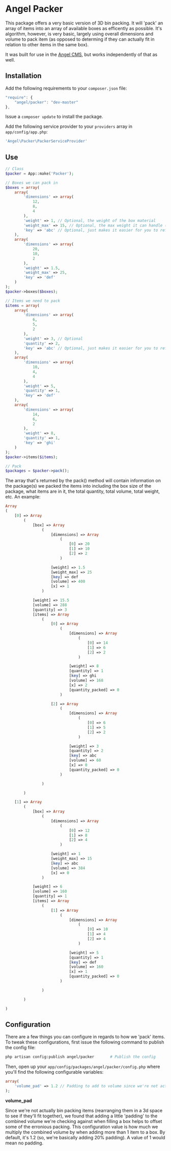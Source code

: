 Angel Packer
==============
This package offers a very basic version of 3D bin packing. It will 'pack' an array of items into an array of available boxes as efficently as possible.  It's algorithm, however, is very basic, largely using overall dimensions and volume to pack item (as opposed to determing if they can actually fit in relation to other items in the same box).

It was built for use in the [Angel CMS](https://github.com/JVMartin/angel), but works independently of that as well.

Installation
------------
Add the following requirements to your `composer.json` file:
```javascript
"require": {
	"angel/packer": "dev-master"
},
```

Issue a `composer update` to install the package.

Add the following service provider to your `providers` array in `app/config/app.php`:
```php
'Angel\Packer\PackerServiceProvider'
```

Use
------------

```php
// Class
$packer = App::make('Packer');

// Boxes we can pack in     
$boxes = array(
	array(
		'dimensions' => array(
			12,
			8,
			4
		),
		'weight' => 1, // Optional, the weight of the box material
		'weight_max' => 15, // Optional, the max weight it can handle (including the box material weight)
		'key' => 'abc' // Optional, just makes it easier for you to reference it when we return array of packed boxes/items
	),
	array(
		'dimensions' => array(
			20,
			10,
			2
		),
		'weight' => 1.5,
		'weight_max' => 25,
		'key' => 'def'
	)
);
$packer->boxes($boxes);

// Items we need to pack
$items = array(
	array(
		'dimensions' => array(
			6,
			5,
			2
		),
		'weight' => 3, // Optional
		'quantity' => 2,
		'key' => 'abc' // Optional, just makes it easier for you to reference it when we return array of packed boxes/items
	),
	array(
		'dimensions' => array(
			10,
			4,
			4
		),
		'weight' => 5,
		'quantity' => 1,
		'key' => 'def'
	),
	array(
		'dimensions' => array(
			14,
			6,
			2
		),
		'weight' => 8,
		'quantity' => 1,
		'key' => 'ghi'
	)
);
$packer->items($items);

// Pack
$packages = $packer->pack();
```

The array that's returned by the pack() method will contain information on the package(s) we packed the items into including the box size of the package, what items are in it, the total quantity, total volume, total weight, etc.  An example:

```php
Array
(
    [0] => Array
        (
            [box] => Array
                (
                    [dimensions] => Array
                        (
                            [0] => 20
                            [1] => 10
                            [2] => 2
                        )

                    [weight] => 1.5
                    [weight_max] => 25
                    [key] => def
                    [volume] => 400
                    [x] => 1
                )

            [weight] => 15.5
            [volume] => 288
            [quantity] => 3
            [items] => Array
                (
                    [0] => Array
                        (
                            [dimensions] => Array
                                (
                                    [0] => 14
                                    [1] => 6
                                    [2] => 2
                                )

                            [weight] => 8
                            [quantity] => 1
                            [key] => ghi
                            [volume] => 168
                            [x] => 2
                            [quantity_packed] => 0
                        )

                    [2] => Array
                        (
                            [dimensions] => Array
                                (
                                    [0] => 6
                                    [1] => 5
                                    [2] => 2
                                )

                            [weight] => 3
                            [quantity] => 2
                            [key] => abc
                            [volume] => 60
                            [x] => 0
                            [quantity_packed] => 0
                        )

                )

        )

    [1] => Array
        (
            [box] => Array
                (
                    [dimensions] => Array
                        (
                            [0] => 12
                            [1] => 8
                            [2] => 4
                        )

                    [weight] => 1
                    [weight_max] => 15
                    [key] => abc
                    [volume] => 384
                    [x] => 0
                )

            [weight] => 6
            [volume] => 160
            [quantity] => 1
            [items] => Array
                (
                    [1] => Array
                        (
                            [dimensions] => Array
                                (
                                    [0] => 10
                                    [1] => 4
                                    [2] => 4
                                )

                            [weight] => 5
                            [quantity] => 1
                            [key] => def
                            [volume] => 160
                            [x] => 1
                            [quantity_packed] => 0
                        )

                )

        )

)
```

Configuration
------------
There are a few things you can configure in regards to how we 'pack' items.  To tweak these configurations, first issue the following command to publish the config file:

```bash
php artisan config:publish angel/packer       # Publish the config
```

Then, open up your `app/config/packages/angel/packer/config.php` where you'll find the following configurable variables:
```php
array(
	'volume_pad' => 1.2 // Padding to add to volume since we're not actually bin packing it. Value is multiplier of original volume so 1 = no padding.
);
```

**volume_pad**

Since we're not actually bin packing items (rearranging them in a 3d space to see if they'll fit together), we found that adding a little 'padding' to the combined volume we're checking against when filling a box helps to offset some of the erronious packing.  This configuration value is how much we multiply the combined volume by when adding more than 1 item to a box.  By default, it's 1.2 (so, we're basically adding 20% padding).  A value of 1 would mean no padding.